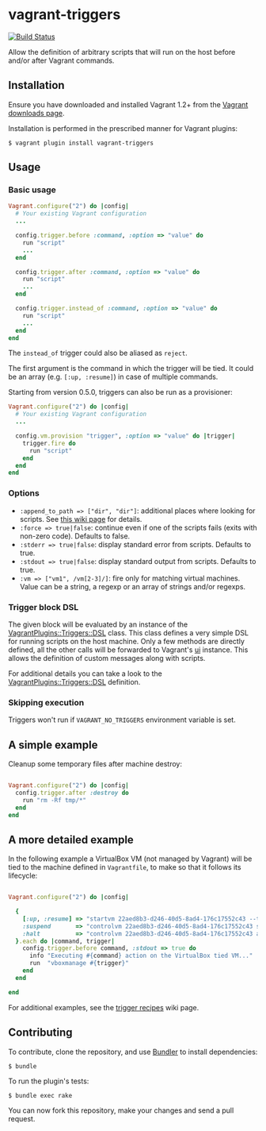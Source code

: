 # vagrant-triggers

[![Build Status](https://travis-ci.org/emyl/vagrant-triggers.png?branch=master)](https://travis-ci.org/emyl/vagrant-triggers)

Allow the definition of arbitrary scripts that will run on the host before and/or after Vagrant commands.

## Installation

Ensure you have downloaded and installed Vagrant 1.2+ from the
[Vagrant downloads page](http://downloads.vagrantup.com/).

Installation is performed in the prescribed manner for Vagrant plugins:

    $ vagrant plugin install vagrant-triggers

## Usage

### Basic usage

```ruby
Vagrant.configure("2") do |config|
  # Your existing Vagrant configuration
  ...

  config.trigger.before :command, :option => "value" do
    run "script"
    ...
  end

  config.trigger.after :command, :option => "value" do
    run "script"
    ...
  end

  config.trigger.instead_of :command, :option => "value" do
    run "script"
    ...
  end
end
```

The ```instead_of``` trigger could also be aliased as ```reject```.

The first argument is the command in which the trigger will be tied. It could be an array (e.g. ```[:up, :resume]```) in case of multiple commands.

Starting from version 0.5.0, triggers can also be run as a provisioner:

```ruby
Vagrant.configure("2") do |config|
  # Your existing Vagrant configuration
  ...

  config.vm.provision "trigger", :option => "value" do |trigger|
    trigger.fire do
      run "script"
    end
  end
end
```

### Options

* ```:append_to_path => ["dir", "dir"]```: additional places where looking for scripts. See [this wiki page](https://github.com/emyl/vagrant-triggers/wiki/The-:append_to_path-option) for details.
* ```:force => true|false```: continue even if one of the scripts fails (exits with non-zero code). Defaults to false.
* ```:stderr => true|false```: display standard error from scripts. Defaults to true.
* ```:stdout => true|false```: display standard output from scripts. Defaults to true.
* ```:vm => ["vm1", /vm[2-3]/]```: fire only for matching virtual machines. Value can be a string, a regexp or an array of strings and/or regexps.

### Trigger block DSL

The given block will be evaluated by an instance of the [VagrantPlugins::Triggers::DSL](https://github.com/emyl/vagrant-triggers/blob/master/lib/vagrant-triggers/dsl.rb) class. This class defines a very simple DSL for running scripts on the host machine. Only a few methods are directly defined, all the other calls will be forwarded to Vagrant's [ui](https://github.com/mitchellh/vagrant/blob/master/lib/vagrant/ui.rb) instance. This allows the definition of custom messages along with scripts.

For additional details you can take a look to the [VagrantPlugins::Triggers::DSL](https://github.com/emyl/vagrant-triggers/blob/master/lib/vagrant-triggers/dsl.rb) definition.

### Skipping execution

Triggers won't run if ```VAGRANT_NO_TRIGGERS``` environment variable is set.

## A simple example

Cleanup some temporary files after machine destroy:

```ruby

Vagrant.configure("2") do |config|
  config.trigger.after :destroy do
    run "rm -Rf tmp/*"
  end
end
```

## A more detailed example

In the following example a VirtualBox VM (not managed by Vagrant) will be tied to the machine defined in ```Vagrantfile```, to make so that it follows its lifecycle:

```ruby

Vagrant.configure("2") do |config|

  {
    [:up, :resume] => "startvm 22aed8b3-d246-40d5-8ad4-176c17552c43 --type headless",
    :suspend       => "controlvm 22aed8b3-d246-40d5-8ad4-176c17552c43 savestate",
    :halt          => "controlvm 22aed8b3-d246-40d5-8ad4-176c17552c43 acpipowerbutton",
  }.each do |command, trigger|
    config.trigger.before command, :stdout => true do
      info "Executing #{command} action on the VirtualBox tied VM..."
      run  "vboxmanage #{trigger}"
    end
  end

end
```

For additional examples, see the [trigger recipes](https://github.com/emyl/vagrant-triggers/wiki/Trigger-recipes) wiki page.

## Contributing

To contribute, clone the repository, and use [Bundler](http://bundler.io/)
to install dependencies:

    $ bundle

To run the plugin's tests:

    $ bundle exec rake

You can now fork this repository, make your changes and send a pull request.
